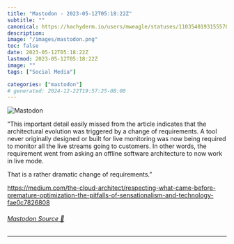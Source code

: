 ```yaml
---
title: "Mastodon - 2023-05-12T05:18:22Z"
subtitle: ""
canonical: https://hachyderm.io/users/mweagle/statuses/110354019315557836
description:
image: "/images/mastodon.png"
toc: false
date: 2023-05-12T05:18:22Z
lastmod: 2023-05-12T05:18:22Z
image: ""
tags: ["Social Media"]

categories: ["mastodon"]
# generated: 2024-12-22T19:57:25-08:00
---
```

![Mastodon](/images/mastodon.png)

<p>“This important detail easily missed from the article indicates that the architectural evolution was triggered by a change of requirements. A tool never originally designed or built for live monitoring was now being required to monitor all the live streams going to customers. In other words, the requirement went from asking an offline software architecture to now work in live mode.</p><p>That is a rather dramatic change of requirements.”</p><p><a href="https://medium.com/the-cloud-architect/respecting-what-came-before-premature-optimization-the-pitfalls-of-sensationalism-and-technology-fae0c7826808" target="_blank" rel="nofollow noopener noreferrer" translate="no"><span class="invisible">https://</span><span class="ellipsis">medium.com/the-cloud-architect</span><span class="invisible">/respecting-what-came-before-premature-optimization-the-pitfalls-of-sensationalism-and-technology-fae0c7826808</span></a></p>


###### [Mastodon Source 🐘](https://hachyderm.io/@mweagle/110354019315557836)

___
